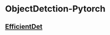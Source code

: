# ObjectDetction-Pytorch

## [EfficientDet](https://github.com/ultra118/ObjectDetction-Pytorch/tree/main/EfficientDet)

